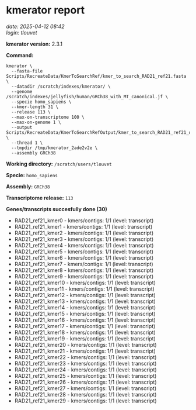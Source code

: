 # kmerator report
*date: 2025-04-12 08:42*  
*login: tlouvet*

**kmerator version:** 2.3.1

**Command:**

```
kmerator \
  --fasta-file Scripts/RecreateData/KmerToSearchRef/kmer_to_search_RAD21_ref21.fasta \
  --datadir /scratch/indexes/kmerator/ \
  --genome /scratch/indexes/jellyfish/human/GRCh38_with_MT_canonical.jf \
  --specie homo_sapiens \
  --kmer-length 31 \
  --release 113 \
  --max-on-transcriptome 100 \
  --max-on-genome 1 \
  --output Scripts/RecreateData/KmerToSearchRefOutput/kmer_to_search_RAD21_ref21_output \
  --thread 1 \
  --tmpdir /tmp/kmerator_2ade2v2e \
  --assembly GRCh38
```

**Working directory:** `/scratch/users/tlouvet`

**Specie:** `homo_sapiens`

**Assembly:** `GRCh38`

**Transcriptome release:** `113`

**Genes/transcripts succesfully done (30)**

- RAD21_ref21_kmer0 - kmers/contigs: 1/1 (level: transcript)
- RAD21_ref21_kmer1 - kmers/contigs: 1/1 (level: transcript)
- RAD21_ref21_kmer2 - kmers/contigs: 1/1 (level: transcript)
- RAD21_ref21_kmer3 - kmers/contigs: 1/1 (level: transcript)
- RAD21_ref21_kmer4 - kmers/contigs: 1/1 (level: transcript)
- RAD21_ref21_kmer5 - kmers/contigs: 1/1 (level: transcript)
- RAD21_ref21_kmer6 - kmers/contigs: 1/1 (level: transcript)
- RAD21_ref21_kmer7 - kmers/contigs: 1/1 (level: transcript)
- RAD21_ref21_kmer8 - kmers/contigs: 1/1 (level: transcript)
- RAD21_ref21_kmer9 - kmers/contigs: 1/1 (level: transcript)
- RAD21_ref21_kmer10 - kmers/contigs: 1/1 (level: transcript)
- RAD21_ref21_kmer11 - kmers/contigs: 1/1 (level: transcript)
- RAD21_ref21_kmer12 - kmers/contigs: 1/1 (level: transcript)
- RAD21_ref21_kmer13 - kmers/contigs: 1/1 (level: transcript)
- RAD21_ref21_kmer14 - kmers/contigs: 1/1 (level: transcript)
- RAD21_ref21_kmer15 - kmers/contigs: 1/1 (level: transcript)
- RAD21_ref21_kmer16 - kmers/contigs: 1/1 (level: transcript)
- RAD21_ref21_kmer17 - kmers/contigs: 1/1 (level: transcript)
- RAD21_ref21_kmer18 - kmers/contigs: 1/1 (level: transcript)
- RAD21_ref21_kmer19 - kmers/contigs: 1/1 (level: transcript)
- RAD21_ref21_kmer20 - kmers/contigs: 1/1 (level: transcript)
- RAD21_ref21_kmer21 - kmers/contigs: 1/1 (level: transcript)
- RAD21_ref21_kmer22 - kmers/contigs: 1/1 (level: transcript)
- RAD21_ref21_kmer23 - kmers/contigs: 1/1 (level: transcript)
- RAD21_ref21_kmer24 - kmers/contigs: 1/1 (level: transcript)
- RAD21_ref21_kmer25 - kmers/contigs: 1/1 (level: transcript)
- RAD21_ref21_kmer26 - kmers/contigs: 1/1 (level: transcript)
- RAD21_ref21_kmer27 - kmers/contigs: 1/1 (level: transcript)
- RAD21_ref21_kmer28 - kmers/contigs: 1/1 (level: transcript)
- RAD21_ref21_kmer29 - kmers/contigs: 1/1 (level: transcript)
